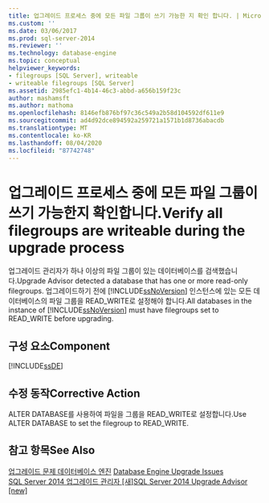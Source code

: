 ```yaml
---
title: 업그레이드 프로세스 중에 모든 파일 그룹이 쓰기 가능한 지 확인 합니다. | Microsoft Docs
ms.custom: ''
ms.date: 03/06/2017
ms.prod: sql-server-2014
ms.reviewer: ''
ms.technology: database-engine
ms.topic: conceptual
helpviewer_keywords:
- filegroups [SQL Server], writeable
- writeable filegroups [SQL Server]
ms.assetid: 2985efc1-4b14-46c3-abbd-a656b159f23c
author: mashamsft
ms.author: mathoma
ms.openlocfilehash: 8146efb876bf97c36c549a2b58d104592df611e9
ms.sourcegitcommit: ad4d92dce894592a259721a1571b1d8736abacdb
ms.translationtype: MT
ms.contentlocale: ko-KR
ms.lasthandoff: 08/04/2020
ms.locfileid: "87742748"
---
```

# <a name="verify-all-filegroups-are-writeable-during-the-upgrade-process"></a><span data-ttu-id="9d6c8-102">업그레이드 프로세스 중에 모든 파일 그룹이 쓰기 가능한지 확인합니다.</span><span class="sxs-lookup"><span data-stu-id="9d6c8-102">Verify all filegroups are writeable during the upgrade process</span></span>
  <span data-ttu-id="9d6c8-103">업그레이드 관리자가 하나 이상의 파일 그룹이 있는 데이터베이스를 검색했습니다.</span><span class="sxs-lookup"><span data-stu-id="9d6c8-103">Upgrade Advisor detected a database that has one or more read-only filegroups.</span></span> <span data-ttu-id="9d6c8-104">업그레이드하기 전에 [!INCLUDE[ssNoVersion](../../includes/ssnoversion-md.md)] 인스턴스에 있는 모든 데이터베이스의 파일 그룹을 READ_WRITE로 설정해야 합니다.</span><span class="sxs-lookup"><span data-stu-id="9d6c8-104">All databases in the instance of [!INCLUDE[ssNoVersion](../../includes/ssnoversion-md.md)] must have filegroups set to READ_WRITE before upgrading.</span></span>  
  
## <a name="component"></a><span data-ttu-id="9d6c8-105">구성 요소</span><span class="sxs-lookup"><span data-stu-id="9d6c8-105">Component</span></span>  
 [!INCLUDE[ssDE](../../includes/ssde-md.md)]  
  
## <a name="corrective-action"></a><span data-ttu-id="9d6c8-106">수정 동작</span><span class="sxs-lookup"><span data-stu-id="9d6c8-106">Corrective Action</span></span>  
 <span data-ttu-id="9d6c8-107">ALTER DATABASE를 사용하여 파일을 그룹을 READ_WRITE로 설정합니다.</span><span class="sxs-lookup"><span data-stu-id="9d6c8-107">Use ALTER DATABASE to set the filegroup to READ_WRITE.</span></span>  
  
## <a name="see-also"></a><span data-ttu-id="9d6c8-108">참고 항목</span><span class="sxs-lookup"><span data-stu-id="9d6c8-108">See Also</span></span>  
 <span data-ttu-id="9d6c8-109">[업그레이드 문제 데이터베이스 엔진](../../../2014/sql-server/install/database-engine-upgrade-issues.md) </span><span class="sxs-lookup"><span data-stu-id="9d6c8-109">[Database Engine Upgrade Issues](../../../2014/sql-server/install/database-engine-upgrade-issues.md) </span></span>  
 [<span data-ttu-id="9d6c8-110">SQL Server 2014 업그레이드 관리자 &#91;새&#93;</span><span class="sxs-lookup"><span data-stu-id="9d6c8-110">SQL Server 2014 Upgrade Advisor &#91;new&#93;</span></span>](sql-server-2014-upgrade-advisor.md)  
  
  
